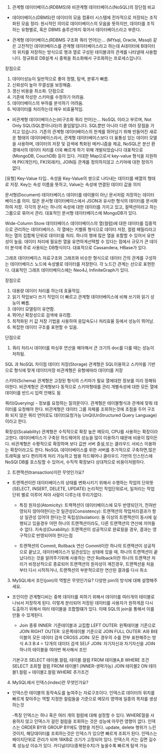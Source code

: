 1. 관계형 데이터베이스(RDBMS)와 비관계형 데이터베이스(NoSQL)의 장단점 비교

- 데이터베이스(DBMS)란 
데이터의 모음
컴퓨터 시스템에 전자적으로 저장되는 조직화된 모음
정리: 원시적인 의미로 데이터베이스의 모음을 뜻하지만, 데이터를 조직하는 유형별로, 혹은 DBMS 솔루션까지 묶어서 데이터베이스라고 부른다.

- 관계형 데이터베이스(RDBMS 구조화 쿼리 언어)는...
(MYsql, Oracle, Mssql) 같은 고전적인 데이터베이스를 관계형 데이터베이스라고 하는데
A데이터에 B데이터의 위치를 저장하는 방식으로 행과 열로 구성된 테이블과의 관계를 나타낼때 사용합니다.
정규화로 DB설계 시 중복을 최소화해서 구조화하는 프로세스입니다.

장점으로 
  1. 데이터성능이 일반적으로 좋아 정렬, 탐색, 분류가 빠름.
  2. 신뢰성이 높아 무결성을 보장해줌.
  3. 갱신 비용을 최소화.
단점으로
  1. 기존에 작성한 스키마를 수정하기 어려움.
  2. 데이터베이스의 부하를 분석하기 어려움.
  3. 빅데이터를 처리하는데 매우 비효율적임.


- 비관계형 데이터베이스는(비구조화 쿼리 언어)는...
NoSQL 이라고 부르며, Not Only SQL(SQL뿐아니라)의 줄임말입니다.
SQL뿐만 아니라 다른 여러 장점을 가지고 있습니다.
기존의 관계형 데이터베이스의 한계를 뛰어넘기 위해 만들어진 새로운 형태의 데이터베이스라서,
관계형 데이터베이스보다 더 융통성 있는 데이터 모델을 사용하며, 데이터의 저장 및 검색에 특화된 메커니즘을 제공, 
NoSQL은 분산 환경에서의 데이터 처리를 더욱 빠르게 하기 위해 개발되었습니다
대표적으로 (MongoDB, CouchDB) 등이 있다.
거대한 Map으로서 key-value 형식을 지원하며 PK(개인키), FK(외래키), JOIN등 관계를 정의하지않고
스키마에 대한 정의가 없다.

[유형]
  Key-Value 타입..
    속성을 Key-Value의 쌍으로 나타내는 데이터를 배열의 형태로 저장.
    Key는 속성 이름을 뜻하고, Value는 속성에 연결된 데이터 값을 의미
  
  문서형(Document) 데이터베이스
    데이터를 테이블이 아닌 문서처럼 저장하는 데이터베이스를 의미.
    많은 문서형 데이터베이스에서 JSON과 유사한 형식의 데이터를 문서화하여 저장.
    각각의 문서는 하나의 속성에 대한 데이터를 가지고 있고, 컬렉션이라고 하는 그룹으로 묶어서 관리.
    대표적인 문서형 데이터베이스에 MongoDB가 있다.
    
  Wide-Column Store 데이터베이스
    데이터베이스의 열(컬럼)에 대한 데이터를 집중적으로 관리하는 데이터베이스.
    각 열에는 키벨류 형식으로 데이터 저장, 컬럼 패밀리라고 하는 열의 집합체 단위로 데이터를 처리.
    하나의 행에 많은 열을 포함할 수 있어서 유연성이 높음.
    데이터 처리에 필요한 열을 유연하게선택할 수 있다는 점에서 규모가 큰 데이터 분석에 주로 사용되는 DB형식이다.
    대표적으로 Cassandera, HBase가 있다.
    
  그래프 데이터베이스
    자료구조와 그래프와 비슷한 형식으로 데이터 간의 관계를 구성하는 데이터베이스
    노드에 속성별로 데이터를 저장한다.
    각 노드간 관계는 선으로 표현한다.
    대표적인 그래프 데이터베이스에는 Neo4J, InfiniteGraph가 있다.
    
장점으로
  1. 대용량 데이터 처리를 하는데 효율적임.
  2. 읽기 작업보다 쓰기 작업이 더 빠르고 관계형 데이터베이스에 비해 쓰기와 읽기 성능이 빠름.
  3. 데이터 모델링이 유연함.
  4. 뛰어난 확장성으로 검색에 유리함.
  5. 최적화된 키 값 저장 기법을 사용하여 응답속도나 처리효율 등에서 성능이 뛰어남.
  6. 복잡한 데이터 구조를 표현할 수 있음.

단점으로
  1. 쿼리 처리시 데이터를 파싱후 연산을 해야해서 큰 크기의 doc를 다룰 때는 성능이 저하됨.

SQL 과 NoSQL 차이점
  데이터 저장(Storage)
    관계형은 SQL이용하고 스키마를 기반으로 형식에 맞게 데이터저장
    비관계형은 유형에따라 데이터를 저장

  스키마(Schema)
    관계형은 고정된 형식의 스키마가 필요 열에대한 정보를 미리 정해둬야한다.
    비관계형은 관계형보다 동적으로 스키마형태를 관리 개별속성에 대한 모든 열에 데이터를 반드시 입력 안해도 됨
  
  쿼리(Querying) - 정보를 요청하는 질의문이다.
    관계형은 테이블형식과 관계에 맞춰 데이터를 요청해야 한다.
    비관계형은 데이터 그룹 자체를 조회하는것에 초점을 두어 구조화 되지 않은 쿼리 언어로도 데이터요청가능 UnQl(UnStructured Query Language)이라고 한다.
  
  확장성(Scalability)
    관계형은 수직적으로 확장 높은 메모리, CPU를 사용하는 확장이라고한다.
    데이터베이스가 구축된 하드웨어의 성능을 많이 이용하기 떄문에 비용이 많이든다.
    비관계형은 수평적으로 확장하며 보다 값싼 서버 증설,또는 클라우드 서비스 이용하는 확장이라고도 한다.
    NoSQL 데이터베이스를 위한 서버를 추가적으로 구축하면,많은 트래픽을 보다 편리하게 처리 가능하고
    범용 하드웨어나 클라우드 기반의 인스턴스에 NoSQl DB를 호스팅할 수 있어서, 수직적 확장보다 상대적으로 비용이저렴하다. 

2. 트랜잭션(transaction)이란 무엇인가요?

- 트랜잭션이란 
  데이터베이스의 상태를 변화시키기 위해서 수행하는 작업의 단위뜻
  (SELECT, INSERT, DELETE, UPDATE)
  논리적인 작업단위로서, 일처리는 작업단위 별로 이루어 져야 사람이 다루는데 무리가없다.
  
  - 특징
     원자성(Atomicity):    트랙잭션이 데이터베이스에 모두 반영되던가, 전혀반영되지 않아야한다는것
     일관성(Consistency):  트랜잭션의 작업처리결과가 항상 일관성 있어야 한다는것
     독립성(Isolation):    둘 이상의 트랜잭션이 동시에 실행되고 있을경우 
                         어떤 하나의 트랜잭션이라도, 다른 트랜잭션의 연산에 끼어들 수 없다.
     지속성(Durability):   트랜잭션이 성공적으로 완료됬을 경우, 결과는 영구적으로 반영되어야 한다는점

  - 트랜잭션의 Commit, Rollback 연산
    Commit이란
      하나의 트랜잭션이 성공적으로 끝났고, 데이터베이스가 일관성있는 상태에 있을 때,
      하나의 트랜잭션이 끝났다라는 것을 알려주기위해 사용하는 연산
    Rollback이란
      하나의 트랜잭션 처리가 비정상적으로 종료되어 트랜잭션의 원자성이 깨진경우,
      트랜젝션을 처음부터 다시 시작하거나, 트랜잭션의 부분적으로만 연산된 결과를 다시 취소

3. MySQL에서 조인(join)의 역할은 무엇인가요? 다양한 join의 방식에 대해 설명해주세요.

- 조인이란
   관계형디비는 중복 데이터를 피하기 위해서 데이터를 여러개의 테이블로 나눠서 저장하게 된다.
   이렇게 분리되어 저장된 데이터를 사용자가 원하게끔 다시 도출하기 위해서 여러 테이블을 조합할떄가 있다.
   이때 SQL의 join을 통해서 이를 만들 수 있게된다.
  
   - Join 종류
    INNER:       기준테이블과 교집합
    LEFT OUTER:  왼쪽테이블 기준으로 JOIN
    RIGHT OUTER: 오른쪽테이블 기준으로 JOIN
    FULL OUTER:  A와 B테이블의 모든 데이터 검색
    CROSS JOIN:  모든 경우의 수를 전부 표현해주는 방식 A:3 B:4 = 12개의 데이터 검색
    SELF JOIN:   자기자신과 자기자신을 JOIN 하나의 테이블을 여러번 복사해서 조인
    
    기본구조
      SELECT 테이블.컬럼, 테이블.컬럼
      FROM 테이블A,B
      WHERE 조건 
      SELECT 조회할 컬럼
      FROM 테이블1
      (INNER-생략가능) JOIN 테이블2
      ON 테이블1.컬럼 = 테이블2.컬럼
      WHERE 추가조건
      
4. MySQL에서 인덱스(index)란 무엇인가요?

- 인덱스란
  테이블의 동작속도를 높여주는 자료구조이다. 인덱스로 데이터의 위치를 빠르게 찾아주는 역할
  지정한 컬럼들을 기준으로 메모리 영역에 일종의 목차를 생성하는것
  
  -특징
   인덱스는 하나 혹은 여러 개의 컬럼에 대해 설정할 수 있다.
   WHERE절을 사용하지 않고 인덱스가 걸린 컬럼을 조회하는 것은 성능에 아무런 영향이 없다.
   인덱스는 ORDER BY와 GROUP BY에도 영향을 끼친다.
   update, delete 행위가 느린것이지, 해당데이터를 조회하는것은 인덱스가 있으면 빠르게 조회가 된다.
   인덱스는 페이지단위로 관리가 되며 16KB로 크기가 고정되어 있다.
   인덱스의 키는 길면 길수록 성능상 이슈가 있다.
   카디널리티(중복된수치)가 높을수록 빠르게 탐색 가능
   
